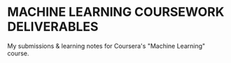 # MACHINE LEARNING COURSEWORK DELIVERABLES

My submissions & learning notes for Coursera's "Machine Learning" course.
